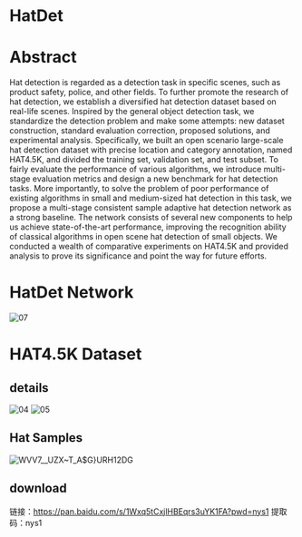# HatDet

# Abstract

Hat detection is regarded as a detection task in specific scenes, such as product safety, police, and other fields. To further promote the research of hat detection, we establish a diversified hat detection dataset based on real-life scenes. Inspired by the general object detection task, we standardize the detection problem and make some attempts: new dataset construction, standard evaluation correction, proposed solutions, and experimental analysis. Specifically, we built an open scenario large-scale hat detection dataset with precise location and category annotation, named HAT4.5K, and divided the training set, validation set, and test subset. To fairly evaluate the performance of various algorithms, we introduce multi-stage evaluation metrics and design a new benchmark for hat detection tasks. More importantly, to solve the problem of poor performance of existing algorithms in small and medium-sized hat detection in this task, we propose a multi-stage consistent sample adaptive hat detection network as a strong baseline. The network consists of several new components to help us achieve state-of-the-art performance, improving the recognition ability of classical algorithms in open scene hat detection of small objects. We conducted a wealth of comparative experiments on HAT4.5K and provided analysis to prove its significance and point the way for future efforts.

# HatDet Network
![07](https://user-images.githubusercontent.com/39953921/152534885-695db361-9064-4b52-aeb8-4f0aa28b8daa.png)


# HAT4.5K Dataset

## details
![04](https://user-images.githubusercontent.com/39953921/152535178-66cd6721-1378-4811-8837-36a8307ff891.jpg)
![05](https://user-images.githubusercontent.com/39953921/152535485-795301ca-4969-4054-8367-4f430d44de56.jpg)

## Hat Samples
![WVV7__UZX~T_A$G}URH12DG](https://user-images.githubusercontent.com/39953921/152536197-45b170e4-5828-49a7-9dc4-998f11171eba.png)

## download
链接：https://pan.baidu.com/s/1Wxq5tCxjlHBEqrs3uYK1FA?pwd=nys1 
提取码：nys1
